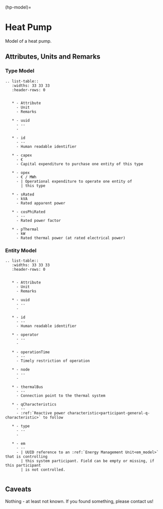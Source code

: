 (hp-model)=

# Heat Pump

Model of a heat pump.

## Attributes, Units and Remarks

### Type Model

```{eval-rst}
.. list-table::
   :widths: 33 33 33
   :header-rows: 0


   * - Attribute
     - Unit
     - Remarks

   * - uuid
     - --
     -

   * - id
     - --
     - Human readable identifier

   * - capex
     - €
     - Capital expenditure to purchase one entity of this type

   * - opex
     - € / MWh
     - | Operational expenditure to operate one entity of
       | this type

   * - sRated
     - kVA
     - Rated apparent power

   * - cosPhiRated
     - --
     - Rated power factor

   * - pThermal
     - kW
     - Rated thermal power (at rated electrical power)

```

### Entity Model

```{eval-rst}
.. list-table::
   :widths: 33 33 33
   :header-rows: 0


   * - Attribute
     - Unit
     - Remarks

   * - uuid
     - --
     -

   * - id
     - --
     - Human readable identifier

   * - operator
     - --
     -

   * - operationTime
     - --
     - Timely restriction of operation

   * - node
     - --
     -

   * - thermalBus
     - --
     - Connection point to the thermal system

   * - qCharacteristics
     - --
     - :ref:`Reactive power characteristic<participant-general-q-characteristic>` to follow

   * - type
     - --
     -

   * - em
     - --
     - | UUID reference to an :ref:`Energy Management Unit<em_model>` that is controlling
       | this system participant. Field can be empty or missing, if this participant
       | is not controlled.


```

## Caveats

Nothing - at least not known.
If you found something, please contact us!
